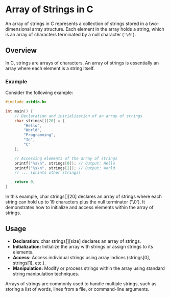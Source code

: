 # Array of Strings in C

An array of strings in C represents a collection of strings stored in a two-dimensional array structure. Each element in the array holds a string, which is an array of characters terminated by a null character (`'\0'`).

## Overview

In C, strings are arrays of characters. An array of strings is essentially an array where each element is a string itself.

### Example

Consider the following example:

```c
#include <stdio.h>

int main() {
    // Declaration and initialization of an array of strings
    char strings[][20] = {
        "Hello",
        "World",
        "Programming",
        "In",
        "C"
    };

    // Accessing elements of the array of strings
    printf("%s\n", strings[0]); // Output: Hello
    printf("%s\n", strings[1]); // Output: World
    // ... (prints other strings)

    return 0;
}
```
In this example, char strings[][20] declares an array of strings where each string can hold up to 19 characters plus the null terminator ('\0'). It demonstrates how to initialize and access elements within the array of strings.

## Usage

- **Declaration:** char strings[][size] declares an array of strings.
- **Initialization:** Initialize the array with strings or assign strings to its elements.
- **Access:** Access individual strings using array indices (strings[0], strings[1], etc.).
- **Manipulation:** Modify or process strings within the array using standard string manipulation techniques.

Arrays of strings are commonly used to handle multiple strings, such as storing a list of words, lines from a file, or command-line arguments.